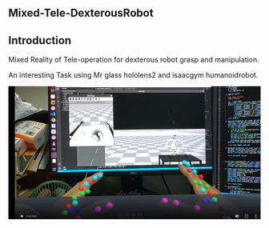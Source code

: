 ## Mixed-Tele-DexterousRobot

## Introduction
Mixed Reality of Tele-operation for dexterous robot grasp and manipulation.

An interesting Task using Mr glass hololens2 and isaacgym humanoidrobot.

<div align=center>
<img src="mixed-tele-dex.png" width="640px">

</div>
